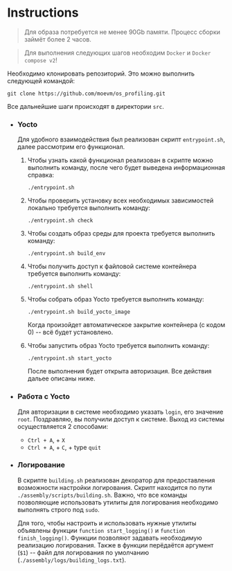 # **Instructions**
> Для образа потребуется не менее 90Gb памяти. Процесс сборки займёт более 2 часов.

> Для выполнения следующих шагов необходим `Docker` и `Docker compose v2`!

Необходимо клонировать репозиторий. Это можно выполнить следующей командой:
```
git clone https://github.com/moevm/os_profiling.git
```
Все дальнейшие шаги происходят в директории `src`.

- ### **Yocto**
    Для удобного взаимодействия был реализован скрипт `entrypoint.sh`, далее рассмотрим его функционал.
    1. Чтобы узнать какой функционал реализован в скрипте можно выполнить команду, после чего будет выведена информационная справка:
        ```
        ./entrypoint.sh
        ```
    
    2. Чтобы проверить установку всех необходимых зависимостей локально требуется выполнить команду:
        ```
        ./entrypoint.sh check
        ```
        
    3. Чтобы создать образ среды для проекта требуется выполнить команду:
        ```
        ./entrypoint.sh build_env
        ```
    
    4.  Чтобы получить доступ к файловой системе контейнера требуется выполнить команду:
        ```
        ./entrypoint.sh shell
        ```
    
    5.  Чтобы собрать образ Yocto требуется выполнить команду:
        ```
        ./entrypoint.sh build_yocto_image
        ```
        Когда произойдет автоматическое закрытие контейнера (с кодом 0) -- всё будет установлено. 
    
    6.  Чтобы запустить образ Yocto требуется выполнить команду:
        ```
        ./entrypoint.sh start_yocto
        ```
        После выполнения будет открыта авторизация. Все действия дальее описаны ниже.

- ### **Работа с Yocto**
    Для авторизации в системе необходимо указать `login`, его значение `root`.
    Поздравляю, вы получили доступ к системе.
    Выход из системы осуществляется 2 способами:
    - `Ctrl + A`, + `X`
    - `Ctrl + A`, + `C`, + type `quit`
        
- ### **Логирование**
    В скрипте `building.sh` реализован декоратор для предоставления возможности настройки логирования. Скрипт находится по пути `./assembly/scripts/building.sh`. Важно, что все команды позволяющие использовать утилиты для логирования необходимо выполнять строго под `sudo`.
    
    Для того, чтобы настроить и использовать нужные утилиты объявлены функции `function start_logging()` и `function finish_logging()`. Функции позволяют задавать необходимую реализацию логирования. Также в функции перёдаётся аргумент (`$1`) -- файл для логирования по умолчанию (`./assembly/logs/building_logs.txt`).
    
